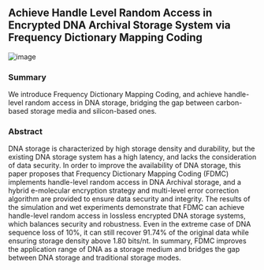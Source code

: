 ## Achieve Handle Level Random Access in Encrypted DNA Archival Storage System via Frequency Dictionary Mapping Coding

![image](https://github.com/user-attachments/assets/4aedf637-0a07-464b-8c13-5cfb9a8b46e7)

### Summary

We introduce Frequency Dictionary Mapping Coding, and achieve handle-level random access in DNA storage, bridging the gap between carbon-based storage media and silicon-based ones.

### Abstract

DNA storage is characterized by high storage density and durability, but the existing DNA storage system has a high latency, and lacks the consideration of data security. In order to improve the availability of DNA storage, this paper proposes that Frequency Dictionary Mapping Coding (FDMC) implements handle-level random access in DNA Archival storage, and a hybrid e-molecular encryption strategy and multi-level error correction algorithm are provided to ensure data security and integrity. The results of the simulation and wet experiments demonstrate that FDMC can achieve handle-level random access in lossless encrypted DNA storage systems, which balances security and robustness. Even in the extreme case of DNA sequence loss of 10%, it can still recover 91.74% of the original data while ensuring storage density above 1.80 bits/nt. In summary, FDMC improves the application range of DNA as a storage medium and bridges the gap between DNA storage and traditional storage modes.

